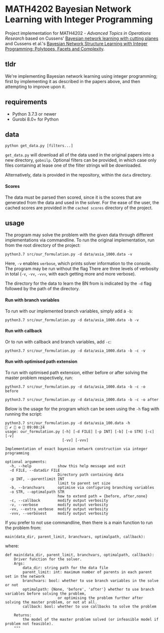 # MATH4202 Bayesian Network Learning with Integer Programming

Project implementation for MATH4202 - _Advanced Topics in Operations Research_ based on 
Cussens' [Bayesian network learning with cutting planes](https://arxiv.org/abs/1202.3713)
and Cussens et al.'s 
[Bayesian Network Structure Learning with Integer Programming: Polytopes, Facets and Complexity](https://www.ijcai.org/proceedings/2017/708).
 
 ## tldr
 We're implementing Bayesian network learning using integer programming; first by implementing it
 as described in the papers above, and then attempting to improve upon it.
 
 ## requirements
 * Python 3.7.3 or newer
 * Gurobi 8.0+ for Python
 
 ## data
 ```
 python get_data.py [filters...]
 ```
 `get_data.py` will download all of the data used in the original papers into a new directory, `gobnilp`. Optional filters
 can be provided, in which case only files containing at lease one of the filter strings will be downloaded.
 
 Alternatively, data is provided in the repository, within the `data` directory.
 
 #### Scores 
 The data must be parsed then scored, since it is the scores that are generated from the data and used in the solver. 
 For the ease of the user, the cached scores are provided in the `cached scores` directory of the project.   

## usage 
The program may solve the problem with the given data through different implementations via commandline. 
To run the original implementation, run from the root directory of the project: 

```
python3.7 src/our_formulation.py -d data/asia_1000.data -v
```

Here, `-v` enables `verbose`, which prints solver information to the console. The program may be run without the flag
There are three levels of verbosity in total (`-v`, `-vv`, `-vvv`, with each getting more and more verbose). 

The directory for the data to learn the BN from is indicated by the `-d` flag followed by the path of the directory. 

#### Run with branch variables 
To run with our implemented branch variables, simply add a `-b`: 
```
python3.7 src/our_formulation.py -d data/asia_1000.data -b -v 
```
#### Run with callback 
Or to run with callback and branch variables, add `-c`: 
```
python3.7 src/our_formulation.py -d data/asia_1000.data -b -c -v 
``` 

#### Run with optimised path extension
To run with optimised path extension, either before or after solving the master problem respectively, run: 
```
python3.7 src/our_formulation.py -d data/asia_1000.data -b -c -o before 
``` 

```
python3.7 src/our_formulation.py -d data/asia_1000.data -b -c -o after 
``` 

Below is the usage for the program which can be seen using the `-h` flag with running the script:  
```
python3.7 src/our_formulation.py -d data/asia_100.data -h               ✔  ⚙  09:00:24
usage: our_formulation.py [-h] [-d FILE] [-p INT] [-b] [-o STR] [-c] [-v]
                          [-vv] [-vvv]

Implementation of exact bayesian network construction via integer programming

optional arguments:
  -h, --help            show this help message and exit
  -d FILE, --datadir FILE
                        Directory path containing data
  -p INT, --parentlimit INT
                        limit to parent set size
  -b, --branchvars      optimise via configuring branching variables
  -o STR, --optimalpath STR
                        how to extend path = {before, after,none}
  -c, --callback        modify output verbosity
  -v, --verbose         modify output verbosity
  -vv, --extra_verbose  modify output verbosity
  -vvv, --verbosest     modify output verbosity

```
 
 If you prefer to not use commandline, then there is a main function to run the problem from: 
```
main(data_dir, parent_limit, branchvars, optimalpath, callback):
```

where: 
```    """
def main(data_dir, parent_limit, branchvars, optimalpath, callback):
    Driver function for the solver.
    Args:
        data_dir: string path for the data file
        parent_limit: int: maximum number of parents in each parent set in the network
        branchvars: bool: whether to use branch variables in the solve or not
        optimalpath: {None, 'before', 'after'} whether to use branch variables before solving the problem,
                        or optimising the problem further after solving the master problem, or not at all.
        callback: bool: whether to use callbacks to solve the problem

    Returns:
        the model of the master problem solved (or infeasible model if problem not feasible).
    """
```